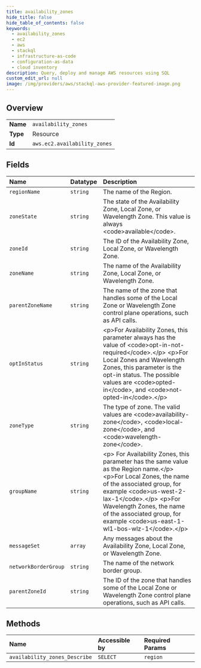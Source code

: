 ```yaml
---
title: availability_zones
hide_title: false
hide_table_of_contents: false
keywords:
  - availability_zones
  - ec2
  - aws    
  - stackql
  - infrastructure-as-code
  - configuration-as-data
  - cloud inventory
description: Query, deploy and manage AWS resources using SQL
custom_edit_url: null
image: /img/providers/aws/stackql-aws-provider-featured-image.png
---
```

  
    

## Overview
<table><tbody>
<tr><td><b>Name</b></td><td><code>availability_zones</code></td></tr>
<tr><td><b>Type</b></td><td>Resource</td></tr>
<tr><td><b>Id</b></td><td><code>aws.ec2.availability_zones</code></td></tr>
</tbody></table>

## Fields
| Name | Datatype | Description |
|:-----|:---------|:------------|
| `regionName` | `string` | The name of the Region. |
| `zoneState` | `string` | The state of the Availability Zone, Local Zone, or Wavelength Zone. This value is always &lt;code&gt;available&lt;/code&gt;. |
| `zoneId` | `string` | The ID of the Availability Zone, Local Zone, or Wavelength Zone. |
| `zoneName` | `string` | The name of the Availability Zone, Local Zone, or Wavelength Zone. |
| `parentZoneName` | `string` | The name of the zone that handles some of the Local Zone or Wavelength Zone control plane operations, such as API calls. |
| `optInStatus` | `string` | &lt;p&gt;For Availability Zones, this parameter always has the value of &lt;code&gt;opt-in-not-required&lt;/code&gt;.&lt;/p&gt; &lt;p&gt;For Local Zones and Wavelength Zones, this parameter is the opt-in status. The possible values are &lt;code&gt;opted-in&lt;/code&gt;, and &lt;code&gt;not-opted-in&lt;/code&gt;.&lt;/p&gt; |
| `zoneType` | `string` | The type of zone. The valid values are &lt;code&gt;availability-zone&lt;/code&gt;, &lt;code&gt;local-zone&lt;/code&gt;, and &lt;code&gt;wavelength-zone&lt;/code&gt;. |
| `groupName` | `string` | &lt;p&gt; For Availability Zones, this parameter has the same value as the Region name.&lt;/p&gt; &lt;p&gt;For Local Zones, the name of the associated group, for example &lt;code&gt;us-west-2-lax-1&lt;/code&gt;.&lt;/p&gt; &lt;p&gt;For Wavelength Zones, the name of the associated group, for example &lt;code&gt;us-east-1-wl1-bos-wlz-1&lt;/code&gt;.&lt;/p&gt; |
| `messageSet` | `array` | Any messages about the Availability Zone, Local Zone, or Wavelength Zone. |
| `networkBorderGroup` | `string` | The name of the network border group. |
| `parentZoneId` | `string` | The ID of the zone that handles some of the Local Zone or Wavelength Zone control plane operations, such as API calls. |
## Methods
| Name | Accessible by | Required Params |
|:-----|:--------------|:----------------|
| `availability_zones_Describe` | `SELECT` | `region` |
